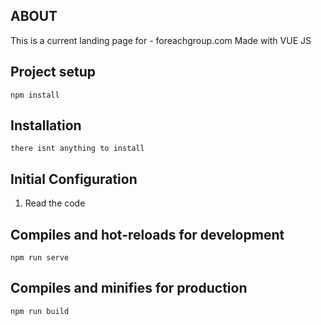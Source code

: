## ABOUT

This is a current landing page for - foreachgroup.com
Made with VUE JS

## Project setup

```
npm install
```

## Installation

```
there isnt anything to install
```

## Initial Configuration

1. Read the code

## Compiles and hot-reloads for development

```
npm run serve
```

## Compiles and minifies for production

```
npm run build
```
